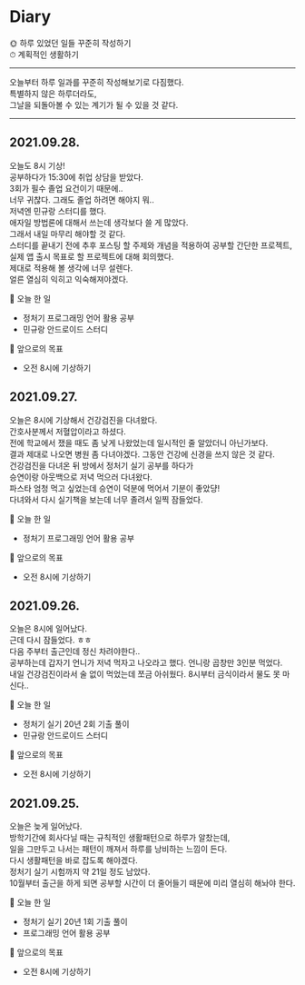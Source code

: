 # Diary

🌞 하루 있었던 일들 꾸준히 작성하기   
⏱ 계획적인 생활하기

---------------------------------------------
오늘부터 하루 일과를 꾸준히 작성해보기로 다짐했다.   
특별하지 않은 하루더라도,    
그날을 되돌아볼 수 있는 계기가 될 수 있을 것 같다.   

----------------------------------------------------
## 2021.09.28.
오늘도 8시 기상!   
공부하다가 15:30에 취업 상담을 받았다.   
3회가 필수 졸업 요건이기 때문에..   
너무 귀찮다. 그래도 졸업 하려면 해야지 뭐..   
저녁엔 민규랑 스터디를 했다.   
애자일 방법론에 대해서 쓰는데 생각보다 쓸 게 많았다.   
그래서 내일 마무리 해야할 것 같다.   
스터디를 끝내기 전에 추후 포스팅 할 주제와 개념을 적용하여 공부할 간단한 프로젝트,   
실제 앱 출시 목표로 할 프로젝트에 대해 회의했다.   
제대로 적용해 볼 생각에 너무 설렌다.   
얼른 열심히 익히고 익숙해져야겠다.   

💙 오늘 한 일
   * 정처기 프로그래밍 언어 활용 공부
   * 민규랑 안드로이드 스터디
   
💛 앞으로의 목표
* 오전 8시에 기상하기


## 2021.09.27.
오늘은 8시에 기상해서 건강검진을 다녀왔다.    
간호사분께서 저혈압이라고 하셨다.   
전에 학교에서 쟀을 때도 좀 낮게 나왔었는데 일시적인 줄 알았더니 아닌가보다.   
결과 제대로 나오면 병원 좀 다녀야겠다.
그동안 건강에 신경을 쓰지 않은 것 같다.      
건강검진을 다녀온 뒤 방에서 정처기 실기 공부를 하다가   
승연이랑 아웃백으로 저녁 먹으러 다녀왔다.   
파스타 엄청 먹고 싶었는데 승연이 덕분에 먹어서 기분이 좋았댱!   
다녀와서 다시 실기책을 보는데 너무 졸려서 일찍 잠들었다.   

💙 오늘 한 일
   * 정처기 프로그래밍 언어 활용 공부
   
💛 앞으로의 목표
* 오전 8시에 기상하기



## 2021.09.26.   
오늘은 8시에 일어났다.   
근데 다시 잠들었다. ㅎㅎ   
다음 주부터 출근인데 정신 차려야한다..   
공부하는데 갑자기 언니가 저녁 먹자고 나오라고 했다.
언니랑 곱창만 3인분 먹었다.   
내일 건강검진이라서 술 없이 먹었는데 쪼금 아쉬웠다.
8시부터 금식이라서 물도 못 마신다..

💙 오늘 한 일
   * 정처기 실기 20년 2회 기출 풀이
   * 민규랑 안드로이드 스터디
   
💛 앞으로의 목표
* 오전 8시에 기상하기

## 2021.09.25.

   
   
   오늘은 늦게 일어났다.   
   방학기간에 회사다닐 때는 규칙적인 생활패턴으로 하루가 알찼는데,   
   일을 그만두고 나서는 패턴이 깨져서 하루를 낭비하는 느낌이 든다.   
   다시 생활패턴을 바로 잡도록 해야겠다.   
   정처기 실기 시험까지 약 21일 정도 남았다.   
   10월부터 출근을 하게 되면 공부할 시간이 더 줄어들기 때문에 미리 열심히 해놔야 한다.   
   
      
💙 오늘 한 일
   * 정처기 실기 20년 1회 기출 풀이
   * 프로그래밍 언어 활용 공부 
   
💛 앞으로의 목표
* 오전 8시에 기상하기
